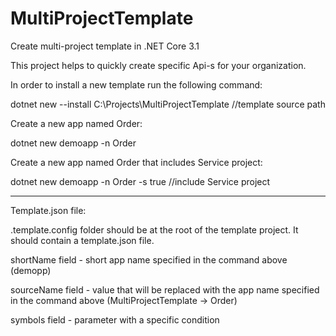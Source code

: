# MultiProjectTemplate
Create multi-project template in .NET Core 3.1

This project helps to quickly create specific Api-s for your organization.

In order to install a new template run the following command:

dotnet new --install C:\Projects\MultiProjectTemplate //template source path

Create a new app named Order:

dotnet new demoapp -n Order

Create a new app named Order that includes Service project:

dotnet new demoapp -n Order -s true //include Service project

******************************
Template.json file:

.template.config folder should be at the root of the template project. 
It should contain a template.json file.

shortName field - short app name specified in the command above (demopp)

sourceName field - value that will be replaced with the app name specified in the command above (MultiProjectTemplate -> Order)

symbols field - parameter with a specific condition
